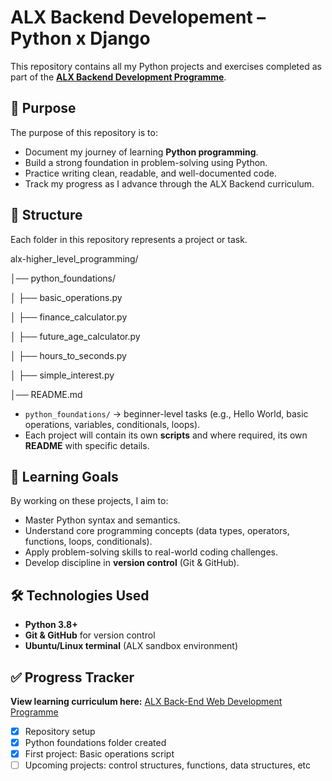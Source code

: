 # ALX Backend Developement – Python x Django 

This repository contains all my Python projects and exercises completed as part of the [**ALX Backend Development Programme**](https://admissions.alxafrica.com/home#).  

## 📌 Purpose  
The purpose of this repository is to:  
- Document my journey of learning **Python programming**.  
- Build a strong foundation in problem-solving using Python.  
- Practice writing clean, readable, and well-documented code.  
- Track my progress as I advance through the ALX Backend curriculum.  

## 📂 Structure  
Each folder in this repository represents a project or task.

alx-higher_level_programming/ 

│── python_foundations/ 

│ ├── basic_operations.py

│ ├── finance_calculator.py

│ ├── future_age_calculator.py

│ ├── hours_to_seconds.py

│ ├── simple_interest.py

│── README.md

- `python_foundations/` → beginner-level tasks (e.g., Hello World, basic operations, variables, conditionals, loops).  
- Each project will contain its own **scripts** and where required, its own **README** with specific details.  

## 🚀 Learning Goals  
By working on these projects, I aim to:  
- Master Python syntax and semantics.  
- Understand core programming concepts (data types, operators, functions, loops, conditionals).  
- Apply problem-solving skills to real-world coding challenges.  
- Develop discipline in **version control** (Git & GitHub).  

## 🛠️ Technologies Used  
- **Python 3.8+**  
- **Git & GitHub** for version control  
- **Ubuntu/Linux terminal** (ALX sandbox environment)  

## ✅ Progress Tracker  
**View learning curriculum here:** [ALX Back-End Web Development Programme](https://www.alxafrica.com/wp-content/uploads/2024/11/Back-End-Web-Development-Catalogue_compressed.pdf)
- [x] Repository setup  
- [x] Python foundations folder created  
- [x] First project: Basic operations script  
- [ ] Upcoming projects: control structures, functions, data structures, etc
